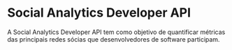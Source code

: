 # Social Analytics Developer API

A Social Analytics Developer API tem como objetivo de quantificar métricas das principais redes sócias que desenvolvedores de software participam.
